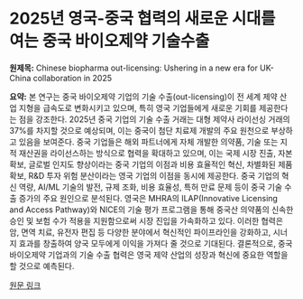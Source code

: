 # 2025년 영국-중국 협력의 새로운 시대를 여는 중국 바이오제약 기술수출

**원제목:** Chinese biopharma out-licensing: Ushering in a new era for UK-China collaboration in 2025

**요약:** 본 연구는 중국 바이오제약 기업의 기술 수출(out-licensing)이 전 세계 제약 산업 지형을 급속도로 변화시키고 있으며, 특히 영국 기업들에게 새로운 기회를 제공한다는 점을 강조한다.  2025년 중국 기업의 기술 수출 거래는 대형 제약사 라이선싱 거래의 37%를 차지할 것으로 예상되며, 이는 중국이 첨단 치료제 개발의 주요 원천으로 부상하고 있음을 보여준다.  중국 기업들은 해외 파트너에게 자체 개발한 의약품, 기술 또는 지적 재산권을 라이선스하는 방식으로 협력을 확대하고 있으며, 이는 국제 시장 진출, 자본 확보, 글로벌 인지도 향상이라는 중국 기업의 이점과 비용 효율적인 혁신, 차별화된 제품 확보, R&D 투자 위험 분산이라는 영국 기업의 이점을 동시에 제공한다.  중국 기업의 혁신 역량, AI/ML 기술의 발전, 규제 조화, 비용 효율성, 특허 만료 문제 등이 중국 기술 수출 증가의 주요 원인으로 분석된다.  영국은 MHRA의 ILAP(Innovative Licensing and Access Pathway)와 NICE의 기술 평가 프로그램을 통해 중국산 의약품의 신속한 승인 및 보험 수가 적용을 지원함으로써 시장 진입을 가속화하고 있다.  이러한 협력은 암, 면역 치료, 유전자 편집 등 다양한 분야에서 혁신적인 파이프라인을 강화하고, 시너지 효과를 창출하여 양국 모두에게 이익을 가져다 줄 것으로 기대된다.  결론적으로, 중국 바이오제약 기업과의 기술 수출 협력은 영국 제약 산업의 성장과 혁신에 중요한 역할을 할 것으로 예측된다.

[원문 링크](https://www.cambridgenetwork.co.uk/news/chinese-biopharma-out-licensing-ushering-new-era-uk-china-collaboration-2025)
